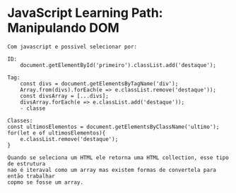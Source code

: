 # JavaScript Learning Path: Manipulando DOM

    Com javascript e possivel selecionar por:
    
    ID:
        document.getElementById('primeiro').classList.add('destaque');
    
    Tag:
        const divs = document.getElementsByTagName('div');
        Array.from(divs).forEach(e => e.classList.remove('destaque'));
        const divsArray = [...divs];
        divsArray.forEach(e => e.classList.add('destaque'));
        - classe

    Classes:
    const ultimosElementos = document.getElementsByClassName('ultimo');
    for(let e of ultimosElementos){
        e.classList.remove('destaque');
    }

    Quando se seleciona um HTML ele retorna uma HTML collection, esse tipo de estrutura
    nao é iteraval como um array mas existem formas de convertela para então trabalhar
    copmo se fosse um array.